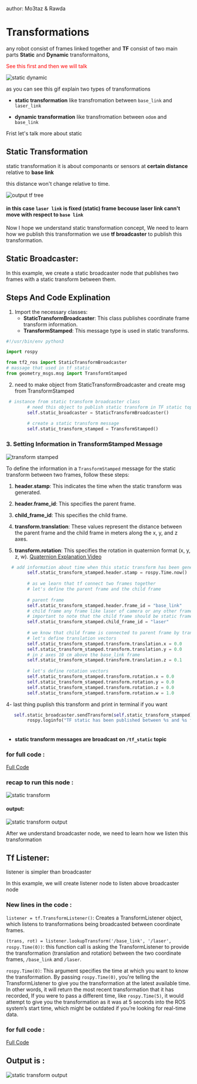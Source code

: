 
author: Mo3taz & Rawda

# Transformations

any robot consist of frames linked together and **TF** consist of two main parts **Static** and **Dynamic**  transformaitons, 

<span style="color: red;">See this first and then we will talk</span>


![static dynamic](images/static_dynamic_example.gif)


as you can see this gif explain two types of transformations 

- **static transformation** like transfromation between `base_link` and `laser_link`

- **dynamic transformation** like transfromation between `odom` and `base_link`

Frist let's talk more about static 

## Static Transformation 

static transformation it is about componants or sensors at **certain distance** relative to **base link**

this distance won't change relative to time.

![output tf tree](images/tf_static_dynamic.png)

#### in this case `laser link` is fixed (static) frame becouse laser link cann't move with respect to `base link`

Now I hope we understand static transformation concept, We need to learn how we publish this transformation
we use **tf broadcaster** to publish this transformation.

## Static Broadcaster:
 
In this example, we create a static broadcaster node that publishes two frames with a static transform between them.

## Steps And Code Explination
1. Import the necessary classes:
   - **StaticTransformBroadcaster**: This class publishes coordinate frame transform information.
   - **TransformStamped**: This message type is used in static transforms.



```python
#!/usr/bin/env python3

import rospy

from tf2_ros import StaticTransformBroadcaster
# massage that used in tf static 
from geometry_msgs.msg import TransformStamped
```

2. need to make object from StaticTransformBroadcaster and create msg from TransformStamped

```python
 # instance from static transform broadcaster class 
        # need this object to publish static transform in TF static topic
        self.static_broadcaster = StaticTransformBroadcaster()
        
        # create a static transform message
        self.static_transform_stamped = TransformStamped()
```
### 3. Setting Information in TransformStamped Message
![transform stamped](images/transformstamed.png)

To define the information in a `TransformStamped` message for the static transform between two frames, follow these steps:

1. **header.stamp**: This indicates the time when the static transform was generated.

2. **header.frame_id**: This specifies the parent frame.

3. **child_frame_id**: This specifies the child frame.

4. **transform.translation**: These values represent the distance between the parent frame and the child frame in meters along the x, y, and z axes.

5. **transform.rotation**: This specifies the rotation in quaternion format (x, y, z, w).
[Quaternion Explanation Video](https://www.youtube.com/watch?v=zjMuIxRvygQ)

```python
  # add information about time when this static transform has been generated
        self.static_transform_stamped.header.stamp = rospy.Time.now()
        
        # as we learn that tf connect two frames together
        # let's define the parent frame and the child frame 
        
        # parent frame
        self.static_transform_stamped.header.frame_id = "base_link"
        # child frame any frame like laser of camera or any other frame
        # important to note that the child frame should be static frame
        self.static_transform_stamped.child_frame_id = "laser" 
        
        # we know that child frame is connected to parent frame by translation and rotation vectors
        # let's define translation vectors
        self.static_transform_stamped.transform.translation.x = 0.0
        self.static_transform_stamped.transform.translation.y = 0.0
        # in z axes 10 cm above the base_link frame
        self.static_transform_stamped.transform.translation.z = 0.1
        
        # let's define rotation vectors 
        self.static_transform_stamped.transform.rotation.x = 0.0
        self.static_transform_stamped.transform.rotation.y = 0.0
        self.static_transform_stamped.transform.rotation.z = 0.0
        self.static_transform_stamped.transform.rotation.w = 1.0
```


4- last thing puplish this transform and print in terminal if you want 

```python
   self.static_broadcaster.sendTransform(self.static_transform_stamped)
        rospy.loginfo("TF static has been published between %s and %s frames" % (self.static_transform_stamped.header.frame_id, self.static_transform_stamped.child_frame_id))
        
```
- #### static transform messages are broadcast on `/tf_static`  topic 

### for full code :
[Full Code](../static_dynamic_pkg/scripts/tf_static.py)

### recap to run this node :
![static transform](images/static_transform.gif)

#### output:
![static transform output](images/static_rvis.png)

After we understand broadcaster node, we need to learn how we listen this transformation

## Tf Listener:

listener is simpler than broadcaster 

In this example, we will create listener node  to listen above broadcaster node 

### New lines in the code :

`listener = tf.TransformListener()`: Creates a TransformListener object, which listens to transformations being broadcasted between coordinate frames.


`(trans, rot) = listener.lookupTransform('/base_link', '/laser', rospy.Time(0))`: this function call is asking the TransformListener to provide the transformation (translation and rotation) between the two coordinate frames, `/base_link` and `/laser`.

`rospy.Time(0)`: This argument specifies the time at which you want to know the transformation. By passing `rospy.Time(0)`, you're telling the TransformListener to give you the transformation at the latest available time. In other words, it will return the most recent transformation that it has recorded, If you were to pass a different time, like `rospy.Time(5)`, it would attempt to give you the transformation as it was at 5 seconds into the ROS system’s start time, which might be outdated if you’re looking for real-time data.

### for full code :
[Full Code](../static_dynamic_pkg/scripts/tf_static_listener.py)

## Output is :
![static transform output](images/static_listener.gif)

